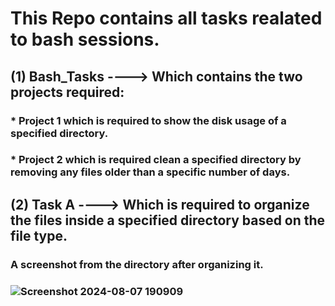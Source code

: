 # This Repo contains all tasks realated to bash sessions.
## (1) Bash_Tasks ----> Which contains the two projects required:
### * Project 1 which is required to show the disk usage of a specified directory.
### * Project 2 which is required clean a specified directory by removing any files older than a specific number of days.

## (2) Task A ----> Which is required to organize the files inside a specified directory based on the file type. 
### A screenshot from the directory after organizing it.
### ![Screenshot 2024-08-07 190909](https://github.com/user-attachments/assets/6ed6ee26-557a-484a-9757-eedccbf9ade4)
